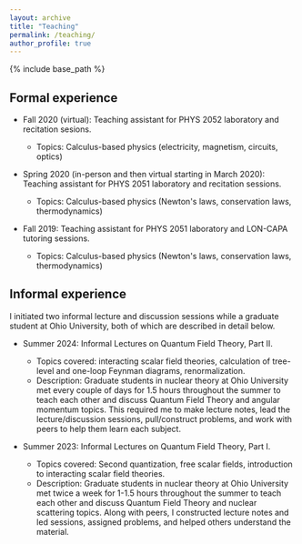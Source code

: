 ```yaml
---
layout: archive
title: "Teaching"
permalink: /teaching/
author_profile: true
---
```


{% include base_path %}

## Formal experience

* Fall 2020 (virtual): Teaching assistant for PHYS 2052 laboratory and recitation sesions.
  * Topics: Calculus-based physics (electricity, magnetism, circuits, optics) 

* Spring 2020 (in-person and then virtual starting in March 2020): Teaching assistant for PHYS 2051 laboratory and recitation sessions.
  * Topics: Calculus-based physics (Newton's laws, conservation laws, thermodynamics)

* Fall 2019: Teaching assistant for PHYS 2051 laboratory and LON-CAPA tutoring sessions.
  * Topics: Calculus-based physics (Newton's laws, conservation laws, thermodynamics)

## Informal experience

I initiated two informal lecture and discussion sessions while a graduate student at Ohio University, both of which are described in detail below.

* Summer 2024: Informal Lectures on Quantum Field Theory, Part II.
  * Topics covered: interacting scalar field theories, calculation of tree-level and one-loop Feynman diagrams, renormalization.
  * Description: Graduate students in nuclear theory at Ohio University met every couple of days for 1.5 hours throughout the summer to teach each other and discuss Quantum Field Theory and angular momentum topics. This required me to make lecture notes, lead the lecture/discussion sessions, pull/construct problems, and work with peers to help them learn each subject.

* Summer 2023: Informal Lectures on Quantum Field Theory, Part I.
  * Topics covered: Second quantization, free scalar fields, introduction to interacting scalar field theories.
  * Description: Graduate students in nuclear theory at Ohio University met twice a week for 1-1.5 hours throughout the summer to teach each other and discuss Quantum Field Theory and nuclear scattering topics. Along with peers, I constructed lecture notes and led sessions, assigned problems, and helped others understand the material.
